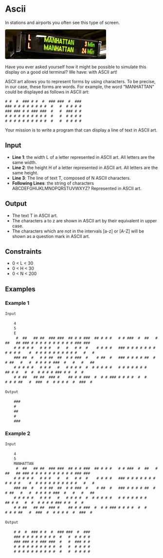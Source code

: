 # Ascii

In stations and airports you often see this type of screen. 

![this type of screen](ascii-art.jpg "In stations and airports you often see this type of screen. ")

Have you ever asked yourself how it might be possible to simulate this display on a good old terminal? We have: with ASCII art!

ASCII art allows you to represent forms by using characters. To be precise, in our case, these forms are words. For example, the word "MANHATTAN" could be displayed as follows in ASCII art:

    # #  #  ### # #  #  ### ###  #  ###
    ### # # # # # # # #  #   #  # # # #
    ### ### # # ### ###  #   #  ### # #
    # # # # # # # # # #  #   #  # # # #
    # # # # # # # # # #  #   #  # # # #

​Your mission is to write a program that can display a line of text in ASCII art.

## Input

* **Line 1**: the width L of a letter represented in ASCII art. All letters are the same width.
* **Line 2**: the height H of a letter represented in ASCII art. All letters are the same height.
* **Line 3**: The line of text T, composed of N ASCII characters.
* **Following Lines**: the string of characters ABCDEFGHIJKLMNOPQRSTUVWXYZ? Represented in ASCII art.

## Output

* The text T in ASCII art.
* The characters a to z are shown in ASCII art by their equivalent in upper case.
* The characters which are not in the intervals [a-z] or [A-Z] will be shown as a question mark in ASCII art.

## Constraints

* 0 < L < 30
* 0 < H < 30
* 0 < N < 200

## Examples

### Example 1

    Input

        4
        5
        E
         #  ##   ## ##  ### ###  ## # # ###  ## # # #   # # ###  #  ##   #  ##   ## ### # # # # # # # # # # ### ###  
        # # # # #   # # #   #   #   # #  #    # # # #   ### # # # # # # # # # # #    #  # # # # # # # # # #   #   #  
        ### ##  #   # # ##  ##  # # ###  #    # ##  #   ### # # # # ##  # # ##   #   #  # # # # ###  #   #   #   ##  
        # # # # #   # # #   #   # # # #  #  # # # # #   # # # # # # #    ## # #   #  #  # # # # ### # #  #  #        
        # # ##   ## ##  ### #    ## # # ###  #  # # ### # # # #  #  #     # # # ##   #  ###  #  # # # #  #  ###  # 

    Output

        ### 
        #   
        ##  
        #   
        ### 

### Example 2

    Input

        4
        5
        MANHATTAN
         #  ##   ## ##  ### ###  ## # # ###  ## # # #   # # ###  #  ##   #  ##   ## ### # # # # # # # # # # ### ###  
        # # # # #   # # #   #   #   # #  #    # # # #   ### # # # # # # # # # # #    #  # # # # # # # # # #   #   #  
        ### ##  #   # # ##  ##  # # ###  #    # ##  #   ### # # # # ##  # # ##   #   #  # # # # ###  #   #   #   ##  
        # # # # #   # # #   #   # # # #  #  # # # # #   # # # # # # #    ## # #   #  #  # # # # ### # #  #  #        
        # # ##   ## ##  ### #    ## # # ###  #  # # ### # # # #  #  #     # # # ##   #  ###  #  # # # #  #  ###  # 

    Output

        # #  #  ### # #  #  ### ###  #  ###  
        ### # # # # # # # #  #   #  # # # #  
        ### ### # # ### ###  #   #  ### # #  
        # # # # # # # # # #  #   #  # # # #  
        # # # # # # # # # #  #   #  # # # # 
